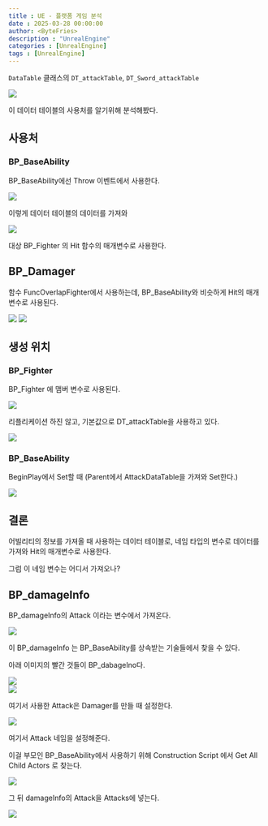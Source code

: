 ```yaml
---
title : UE - 플랫폼 게임 분석
date : 2025-03-28 00:00:00
author: <ByteFries>
description : "UnrealEngine"
categories : [UnrealEngine]
tags : [UnrealEngine]
---
```


`DataTable` 클래스의 `DT_attackTable`, `DT_Sword_attackTable`  

![](/assets/image/2025-03-28/DT_attackTable.png)

이 데이터 테이블의 사용처를 알기위해 분석해봤다.  

## 사용처

### BP_BaseAbility

BP_BaseAbility에선 Throw 이벤트에서 사용한다.  

![](/assets/image/2025-03-28/BaseAbili.png)

이렇게 데이터 테이블의 데이터를 가져와  

![](/assets/image/2025-03-28/BaseAbili2.png)

대상 BP_Fighter 의 Hit 함수의 매개변수로 사용한다.  

## BP_Damager

함수 FuncOverlapFighter에서 사용하는데, BP_BaseAbility와 비슷하게 Hit의 매개변수로 사용된다.  

![](/assets/image/2025-03-28/Damager1.png)
![](/assets/image/2025-03-28/Damager2.png)


## 생성 위치

### BP_Fighter
BP_Fighter 에 맴버 변수로 사용된다.  

![](/assets/image/2025-03-28/BaseAbiliyVar.png)

리플리케이션 하진 않고, 기본값으로 DT_attackTable을 사용하고 있다.  

![](/assets/image/2025-03-28/BaseAbil3.png)

### BP_BaseAbility

BeginPlay에서 Set할 때 (Parent에서 AttackDataTable을 가져와 Set한다.)  

![](/assets/image/2025-03-28/BeginPlay.png)

## 결론
어빌리티의 정보를 가져올 때 사용하는 데이터 테이블로, 네임 타입의 변수로 데이터를 가져와 Hit의 매개변수로 사용한다.   

그럼 이 네임 변수는 어디서 가져오나?  

## BP_damageInfo

BP_damageInfo의 Attack 이라는 변수에서 가져온다.  

![](/assets/image/2025-03-28/DamageInfo1.png)

이 BP_damageInfo 는 BP_BaseAbility를 상속받는 기술들에서 찾을 수 있다.  

아래 이미지의 빨간 것들이 BP_dabageIno다.  

![](/assets/image/2025-03-28/AttackImg.png)  
![](/assets/image/2025-03-28/AttackImg2.png)  

여기서 사용한 Attack은 Damager를 만들 때 설정한다.  

![](/assets/image/2025-03-28/AttackImg3.png)

여기서 Attack 네임을 설정해준다.  

이걸 부모인 BP_BaseAbility에서 사용하기 위해 Construction Script 에서 Get All Child Actors 로 찾는다.  

![](/assets/image/2025-03-28/Construct1.png)

그 뒤 damageInfo의 Attack을 Attacks에 넣는다.  

![](/assets/image/2025-03-28/Construct2.png)
